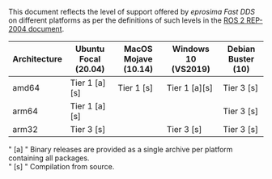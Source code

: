 This document reflects the level of support offered by *eprosima Fast DDS* on different platforms as per the
definitions of such levels in the [ROS 2 REP-2004 document](https://www.ros.org/reps/rep-2000.html#support-tiers).

|Architecture|Ubuntu Focal (20.04)|MacOS Mojave (10.14)|Windows 10 (VS2019)|Debian Buster (10)|
|------------|--------------------|--------------------|-------------------|------------------|
|amd64       |Tier 1 [a][s]       |Tier 1 [s]          |Tier 1 [a][s]      |Tier 3 [s]        |
|arm64       |Tier 1 [a][s]       |                    |                   |Tier 3 [s]        |
|arm32       |Tier 3 [s]          |                    |Tier 3 [s]         |Tier 3 [s]        |

" [a] " Binary releases are provided as a single archive per platform containing all packages.\
" [s] " Compilation from source.

